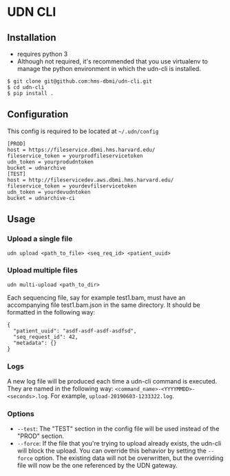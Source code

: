 # UDN CLI

## Installation
* requires python 3
* Although not required, it's recommended that you use virtualenv to manage the python 
environment in which the udn-cli is installed.
```
$ git clone git@github.com:hms-dbmi/udn-cli.git
$ cd udn-cli
$ pip install .
```

## Configuration
This config is required to be located at `~/.udn/config`

```
[PROD]
host = https://fileservice.dbmi.hms.harvard.edu/
fileservice_token = yourprodfileservicetoken
udn_token = yourprodudntoken
bucket = udnarchive
[TEST]
host = http://fileservicedev.aws.dbmi.hms.harvard.edu/
fileservice_token = yourdevfilservicetoken
udn_token = yourdevudntoken
bucket = udnarchive-ci
```

## Usage 
### Upload a single file
`udn upload <path_to_file> <seq_req_id> <patient_uuid>`
  
### Upload multiple files
`udn multi-upload <path_to_dir>`

Each sequencing file, say for example test1.bam, must have an accompanying file test1.bam.json in the same directory. It should be formatted in the following way:

```
{
  "patient_uuid": "asdf-asdf-asdf-asdfsd",
  "seq_request_id": 42,
  "metadata": {}
}
```

### Logs
A new log file will be produced each time a udn-cli command is executed. They are named in the following way: `<command_name>-<YYYYMMDD>-<seconds>.log`. For example, `upload-20190603-1233322.log`.

### Options
* `--test`: The "TEST" section in the config file will be used instead of the "PROD" section.
* `--force`: If the file that you're trying to upload already exists, the udn-cli will block the upload. You can override this behavior by setting the `--force` option. The existing data will not be overwritten, but the overriding file will now be the one referenced by the UDN gateway.
